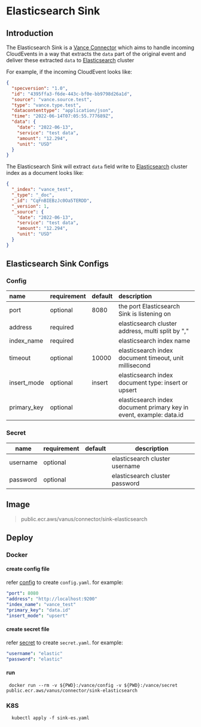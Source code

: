 # Elasticsearch Sink

## Introduction

The Elasticsearch Sink is a [Vance Connector][vc] which aims to handle incoming CloudEvents in a way that extracts
the `data` part of the original event and deliver these extracted `data` to [Elasticsearch][es] cluster

For example, if the incoming CloudEvent looks like:

```json
{
  "specversion": "1.0",
  "id": "4395ffa3-f6de-443c-bf0e-bb9798d26a1d",
  "source": "vance.source.test",
  "type": "vance.type.test",
  "datacontenttype": "application/json",
  "time": "2022-06-14T07:05:55.777689Z",
  "data": {
    "date": "2022-06-13",
    "service": "test data",
    "amount": "12.294",
    "unit": "USD"
  }
}
```

The Elasticsearch Sink will extract `data` field write to [Elasticsearch][es] cluster index as a document looks like:

```json
{
  "_index": "vance_test",
  "_type": "_doc",
  "_id": "CqFnBIEBzJc0Oa5TERDD",
  "_version": 1,
  "_source": {
    "date": "2022-06-13",
    "service": "test data",
    "amount": "12.294",
    "unit": "USD"
  }
}
```

## Elasticsearch Sink Configs

### Config

| name        | requirement  | default  | description                                                          |
|:------------|:-------------|:---------|:---------------------------------------------------------------------|
| port        | optional     | 8080     | the port Elasticsearch Sink is listening on                          |
| address     | required     |          | elasticsearch cluster address, multi split by ","                    |
| index_name  | required     |          | elasticsearch index name                                             |
| timeout     | optional     | 10000    | elasticsearch index document timeout, unit millisecond               |
| insert_mode | optional     | insert   | elasticsearch index document type: insert or upsert                  |
| primary_key | optional     |          | elasticsearch index document primary key in event, example: data.id  |

### Secret

| name        | requirement | default  | description                     |
|-------------|-------------|----------|---------------------------------|
| username    | optional    |          | elasticsearch cluster username  |
| password    | optional    |          | elasticsearch cluster password  |

## Image

> public.ecr.aws/vanus/connector/sink-elasticsearch

## Deploy

### Docker

#### create config file

refer [config](#Config) to create `config.yaml`. for example:

```yaml
"port": 8080
"address": "http://localhost:9200"
"index_name": "vance_test"
"primary_key": "data.id"
"insert_mode": "upsert"
```

#### create secret file

refer [secret](#Secret) to create `secret.yaml`. for example:

```yaml
"username": "elastic"
"password": "elastic"
```

#### run

```shell
 docker run --rm -v ${PWD}:/vance/config -v ${PWD}:/vance/secret public.ecr.aws/vanus/connector/sink-elasticsearch
```

### K8S

```shell
  kubectl apply -f sink-es.yaml
```

[vc]: https://github.com/linkall-labs/vance-docs/blob/main/docs/concept.md
[es]: https://www.elastic.co/guide/en/elasticsearch/reference/current/index.html
